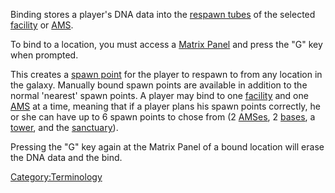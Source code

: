 Binding stores a player's DNA data into the [respawn
tubes](respawn_tube.md) of the selected
[facility](Facilities.md) or [AMS](Advanced_Mobile_Station.md).

To bind to a location, you must access a [Matrix
Panel](Matrix_Panel.md) and press the "G" key when prompted.

This creates a [spawn point](spawn_point.md) for the player to
respawn to from any location in the galaxy. Manually bound spawn points
are available in addition to the normal 'nearest' spawn points. A player
may bind to one [facility](Facilities.md) and one
[AMS](Advanced_Mobile_Station.md) at a time, meaning that if a player plans his
spawn points correctly, he or she can have up to 6 spawn points to chose
from (2 [AMSes](Advanced_Mobile_Station.md), 2 [bases](Facilities.md), a
[tower](Tower.md), and the [sanctuary](Sanctuary.md)).

Pressing the "G" key again at the Matrix Panel of a bound location will
erase the DNA data and the bind.

[Category:Terminology](Category:Terminology.md)
